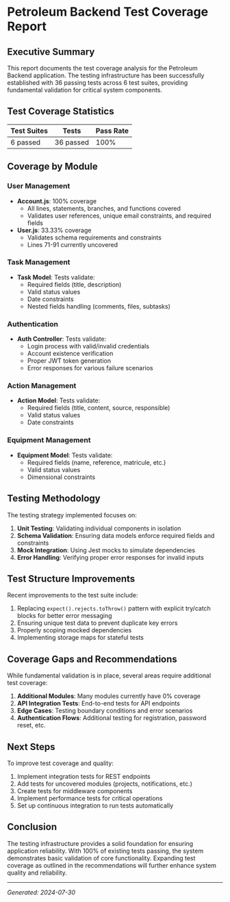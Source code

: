 # Petroleum Backend Test Coverage Report

## Executive Summary

This report documents the test coverage analysis for the Petroleum Backend application. The testing infrastructure has been successfully established with 36 passing tests across 6 test suites, providing fundamental validation for critical system components.

## Test Coverage Statistics

| Test Suites | Tests | Pass Rate |
|-------------|-------|-----------|
| 6 passed    | 36 passed | 100% |

## Coverage by Module

### User Management
- **Account.js**: 100% coverage
  - All lines, statements, branches, and functions covered
  - Validates user references, unique email constraints, and required fields
- **User.js**: 33.33% coverage
  - Validates schema requirements and constraints
  - Lines 71-91 currently uncovered

### Task Management
- **Task Model**: Tests validate:
  - Required fields (title, description)
  - Valid status values
  - Date constraints
  - Nested fields handling (comments, files, subtasks)

### Authentication
- **Auth Controller**: Tests validate:
  - Login process with valid/invalid credentials
  - Account existence verification
  - Proper JWT token generation
  - Error responses for various failure scenarios

### Action Management
- **Action Model**: Tests validate:
  - Required fields (title, content, source, responsible)
  - Valid status values
  - Date constraints

### Equipment Management
- **Equipment Model**: Tests validate:
  - Required fields (name, reference, matricule, etc.)
  - Valid status values
  - Dimensional constraints

## Testing Methodology

The testing strategy implemented focuses on:

1. **Unit Testing**: Validating individual components in isolation
2. **Schema Validation**: Ensuring data models enforce required fields and constraints
3. **Mock Integration**: Using Jest mocks to simulate dependencies
4. **Error Handling**: Verifying proper error responses for invalid inputs

## Test Structure Improvements

Recent improvements to the test suite include:

1. Replacing `expect().rejects.toThrow()` pattern with explicit try/catch blocks for better error messaging
2. Ensuring unique test data to prevent duplicate key errors
3. Properly scoping mocked dependencies
4. Implementing storage maps for stateful tests

## Coverage Gaps and Recommendations

While fundamental validation is in place, several areas require additional test coverage:

1. **Additional Modules**: Many modules currently have 0% coverage
2. **API Integration Tests**: End-to-end tests for API endpoints
3. **Edge Cases**: Testing boundary conditions and error scenarios
4. **Authentication Flows**: Additional testing for registration, password reset, etc.

## Next Steps

To improve test coverage and quality:

1. Implement integration tests for REST endpoints
2. Add tests for uncovered modules (projects, notifications, etc.)
3. Create tests for middleware components
4. Implement performance tests for critical operations
5. Set up continuous integration to run tests automatically

## Conclusion

The testing infrastructure provides a solid foundation for ensuring application reliability. With 100% of existing tests passing, the system demonstrates basic validation of core functionality. Expanding test coverage as outlined in the recommendations will further enhance system quality and reliability.

---

*Generated: 2024-07-30* 